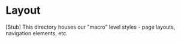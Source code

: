 # Layout

[Stub] This directory houses our "macro" level styles - page layouts, navigation elements, etc.
